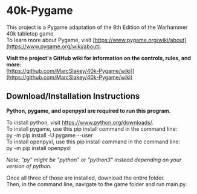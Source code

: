 # 40k-Pygame
This project is a Pygame adaptation of the 8th Edition of the Warhammer 40k tabletop game.  
To learn more about Pygame, visit [https://www.pygame.org/wiki/about](https://www.pygame.org/wiki/about).  

**Visit the project's GitHub wiki for information on the controls, rules, and more:**  
[https://github.com/MarcSlakey/40k-Pygame/wiki]](https://github.com/MarcSlakey/40k-Pygame/wiki)


## Download/Installation Instructions
**Python, pygame, and openpyxl are required to run this program.**  

To install python, visit https://www.python.org/downloads/.  
To install pygame, use this pip install command in the command line:  
py -m pip install -U pygame --user  
To install openpyxl, use this pip install command in the command line:  
py -m pip install openpyxl  

_Note: "py" might be "python" or "python3" instead depending on your version of python._  

Once all three of those are installed, download the entire folder.  
Then, in the command line, navigate to the game folder and run main.py.  

